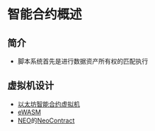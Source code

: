 # 智能合约概述

## 简介

- 脚本系统首先是进行数据资产所有权的匹配执行

## 虚拟机设计

- [以太坊](../../公链/Ethereum/以太坊概述.md)[智能合约虚拟机](虚拟机-EVM.md)
- [eWASM](虚拟机-eWASM.md)
- [NEO](../../公链/NEO/NEO概述.md)的[NeoContract](虚拟机-NeoContract.md)
